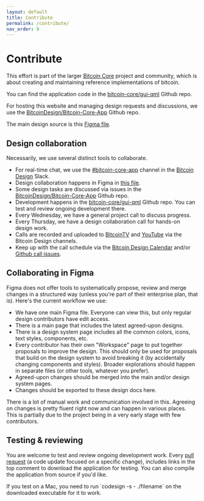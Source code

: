 ```yaml
---
layout: default
title: Contribute
permalink: /contribute/
nav_order: 9
---
```


# Contribute

This effort is part of the larger [Bitcoin Core](https://bitcoincore.org) project and community, which is about creating and maintaining reference implementations of bitcoin.

You can find the application code in the [bitcoin-core/gui-qml](https://github.com/bitcoin-core/gui-qml) Github repo.

For hosting this website and managing design requests and discussions, we use the [BitcoinDesign/Bitcoin-Core-App](https://github.com/BitcoinDesign/Bitcoin-Core-App) Github repo.

The main design source is this [Figma file](https://www.figma.com/file/GaCoOSNHB2yMB9ThiDtred/Bitcoin-Core-App).

## Design collaboration

Necessarily, we use several distinct tools to collaborate.

- For real-time chat, we use the [#bitcoin-core-app](https://bitcoindesign.slack.com/archives/C03PFUA4CG0) channel in the [Bitcoin Design](https://bitcoin.design/) Slack.
- Design collaboration happens in Figma in [this file](https://www.figma.com/file/GaCoOSNHB2yMB9ThiDtred/Bitcoin-Core-App).
- Some design tasks are discussed via issues in the [BitcoinDesign/Bitcoin-Core-App](https://github.com/BitcoinDesign/Bitcoin-Core-App/issues) Github repo.
- Development happens in the [bitcoin-core/gui-qml](https://github.com/bitcoin-core/gui-qml) Github repo. You can test and review ongoing development there.
- Every Wednesday, we have a general project call to discuss progress.
- Every Thursday, we have a design collaboration call for hands-on design work.
- Calls are recorded and uploaded to [BitcoinTV](https://bitcointv.com/a/bitcoin_design/video-channels) and [YouTube](https://www.youtube.com/c/BitcoinDesign/featured) via the Bitcoin Design channels.
- Keep up with the call schedule via the [Bitcoin Design Calendar](https://bitcoin.design/calendar/) and/or [Github call issues](https://github.com/BitcoinDesign/Meta/issues).

## Collaborating in Figma

Figma does not offer tools to systematically propose, review and merge changes in a structured way (unless you're part of their enterprise plan, that is). Here's the current workflow we use:

- We have one main Figma file. Everyone can view this, but only regular design contributors have edit access.
- There is a main page that includes the latest agreed-upon designs.
- There is a design system page includes all the common colors, icons, text styles, components, etc.
- Every contributor has their own "Workspace" page to put together proposals to improve the design. This should only be used for proposals that build on the design system to avoid breaking it (by accidentally changing components and styles). Broader explorations should happen in separate files (or other tools, whatever you prefer).
- Agreed-upon changes should be merged into the main and/or design system pages.
- Changes should be exported to these design docs here.

There is a lot of manual work and communication involved in this. Agreeing on changes is pretty fluent right now and can happen in various places. This is partially due to the project being in a very early stage with few contributors.

## Testing & reviewing

You are welcome to test and review ongoing development work. Every [pull request](https://github.com/bitcoin-core/gui-qml/pulls) (a code update focused on a specific change), includes links in the top comment to download the application for testing. You can also compile the application from source if you'd like.

If you test on a Mac, you need to run ´codesign -s - ./filename´ on the downloaded executable for it to work.